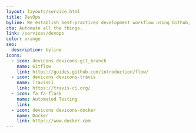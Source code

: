 ```yaml
---
layout: layouts/service.html
title: DevOps
byline: We establish best-practices development workflow using Github, CircleCI, automated testing, and other tools to ensure your most critical features deliver consistent business value and your code does not introduce regressions.
cta: Automate all the things.
link: /services/devops
color: orange
seo:
  description: byline
icons:
  - icon: devicons devicons-git_branch
    name: Gitflow
    link: https://guides.github.com/introduction/flow/
  - icon: devicons devicons-travis
    name: TravisCI
    link: https://travis-ci.org/
  - icon: fa fa-flask
    name: Automated Testing
    link:
  - icon: devicons devicons-docker
    name: Docker
    link: https://www.docker.com
---
```

